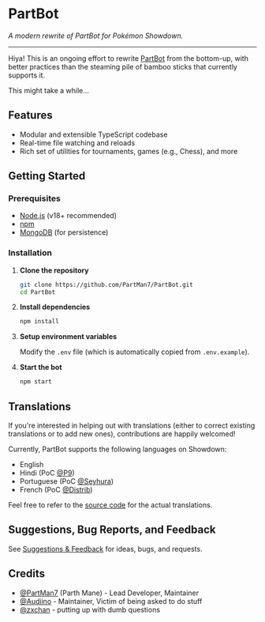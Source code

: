 # PartBot

_A modern rewrite of PartBot for Pokémon Showdown._

---

Hiya! This is an ongoing effort to rewrite [PartBot](https://github.com/PartMan7/PartBot) from the bottom-up, with better practices than the steaming pile of bamboo sticks that currently supports it.

This might take a while...

## Features

- Modular and extensible TypeScript codebase
- Real-time file watching and reloads
- Rich set of utilities for tournaments, games (e.g., Chess), and more

## Getting Started

### Prerequisites

- [Node.js](https://nodejs.org/) (v18+ recommended)
- [npm](https://www.npmjs.com/)
- [MongoDB](https://www.mongodb.com/) (for persistence)

### Installation

1. **Clone the repository**

   ```bash
   git clone https://github.com/PartMan7/PartBot.git
   cd PartBot
   ```

2. **Install dependencies**

   ```bash
   npm install
   ```

3. **Setup environment variables**

   Modify the `.env` file (which is automatically copied from `.env.example`).

4. **Start the bot**
   ```bash
   npm start
   ```

## Translations

If you're interested in helping out with translations (either to correct existing translations or to add new ones), contributions are happily welcomed!

Currently, PartBot supports the following languages on Showdown:

- English
- Hindi (PoC [@P9](https://github.com/ISenseAura))
- Portuguese (PoC [@Seyhura](https://github.com/Seyhura))
- French (PoC [@Distrib](https://github.com/Distrib-ps))

Feel free to refer to the [source code](https://github.com/PartMan7/PartBot/tree/main/src/i18n/languages) for the actual translations.

## Suggestions, Bug Reports, and Feedback

See [Suggestions & Feedback](https://github.com/PartMan7/PartBot/tree/main/docs/SUGGESTIONS.md) for ideas, bugs, and requests.

## Credits

- [@PartMan7](https://github.com/PartMan7) (Parth Mane) - Lead Developer, Maintainer
- [@Audiino](https://github.com/Audiino) - Maintainer, Victim of being asked to do stuff
- [@zxchan](https://github.com/singiamtel) - putting up with dumb questions
